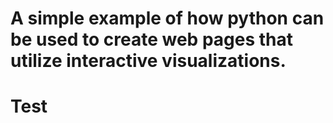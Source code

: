 # A simple example of how python can be used to create web pages that utilize interactive visualizations. 

<h1>Test</h1>
